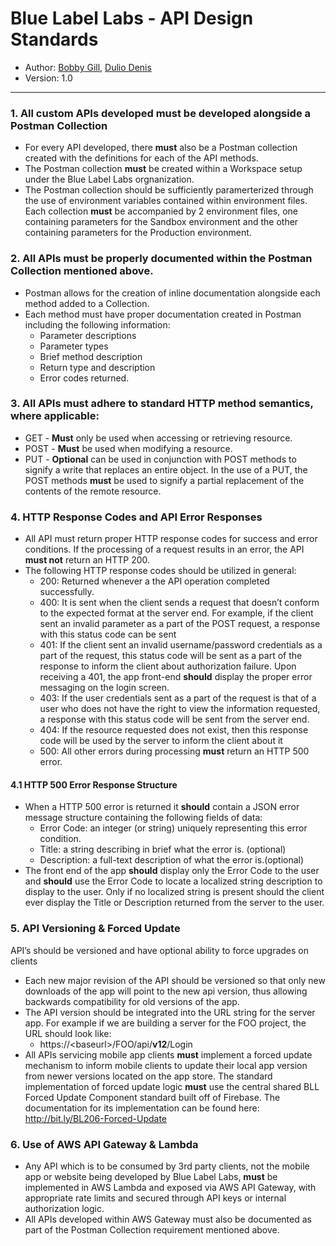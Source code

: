 # Blue Label Labs - API Design Standards
- Author: [Bobby Gill](https://www.bluelabellabs.com/team/bobby-gill/), [Dulio Denis](https://www.bluelabellabs.com/team/dulio-denis/)
- Version: 1.0
---

### 1. All custom APIs developed **must** be developed alongside a Postman Collection 
- For every API developed, there **must** also be a Postman collection created with the definitions for each of the API methods.
- The Postman collection **must** be created within a Workspace setup under the Blue Label Labs orgnanization.
- The Postman collection should be sufficiently paramerterized through the use of environment variables contained within environment files. Each collection **must** be accompanied by 2 environment files, one containing parameters for the Sandbox environment and the other containing parameters for the Production environment.

### 2. All APIs must be properly documented within the Postman Collection mentioned above.
- Postman allows for the creation of inline documentation alongside each method added to a Collection.
- Each method must have proper documentation created in Postman including the following information:
    - Parameter descriptions
    - Parameter types
    - Brief method description
    - Return type and description
    - Error codes returned.

### 3. All APIs **must** adhere to standard HTTP method semantics, where applicable:
-   GET - **Must** only be used when accessing or retrieving  resource.
-   POST - **Must** be used when modifying a resource.
-   PUT - **Optional** can be used in conjunction with POST methods to signify a write that replaces an entire object. In the use of a PUT, the POST methods **must** be used to signify a partial replacement of the contents of the remote resource.

### 4. HTTP Response Codes and API Error Responses
- All API must return proper HTTP response codes for success and error conditions. If the processing of a request results in an error, the API **must not** return an HTTP 200. 
- The following HTTP response codes should be utilized in general:
    - 200: Returned whenever a the API operation completed successfully.
    - 400: It is sent when the client sends a request that doesn’t conform to the expected format at the server end. For example, if the client sent an 
invalid parameter as a part of the POST request, a response with this status code can be sent
    - 401: If the client sent an invalid username/password credentials as a part of the request, this status code will be sent as a part of the response to inform the client about authorization failure. Upon receiving a 401, the app front-end **should** display the proper error messaging on the login screen.
    - 403: If the user credentials sent as a part of the request is that of a user who does not have the right to view the information requested, a response with this status code will be sent from the server end.
    - 404: If the resource requested does not exist, then this response code will be used by the server to inform the client about it
    - 500: All other errors during processing **must** return an HTTP 500 error.

#### 4.1 HTTP 500 Error Response Structure
- When a HTTP 500 error is returned it **should** contain a JSON error message structure containing the following fields of data:
    - Error Code: an integer (or string) uniquely representing this error condition.
    - Title: a string describing in brief what the error is. (optional)
    - Description: a full-text description of what the error is.(optional)
- The front end of the app **should** display only the Error Code to the user and **should** use the Error Code to locate a localized string description to display to the user. Only if no localized string is present should the client ever display the Title or Description returned from the server to the user.

### 5. API Versioning & Forced Update
API’s should be versioned and have optional ability to force upgrades on clients
- Each new major revision of the API should be versioned so that only new downloads of the app will point to the new api version, thus allowing backwards compatibility for old versions of the app.
- The API version should be integrated into the URL string for the server app. For example if we are building a server for the FOO project, the URL should look like:
    - https://\<baseurl>/FOO/api/**v12**/Login
- All APIs servicing mobile app clients **must** implement a forced update mechanism to inform mobile clients to update their local app version from newer versions located on the app store. The standard implementation of forced update logic **must** use the central shared BLL Forced Update Component standard built off of Firebase. The documentation for its implementation can be found here: http://bit.ly/BL206-Forced-Update

### 6. Use of AWS API Gateway & Lambda
- Any API which is to be consumed by 3rd party clients, not the mobile app or website being developed by Blue Label Labs, **must** be implemented in AWS Lambda and exposed via AWS API Gateway, with appropriate rate limits and secured through API keys or internal authorization logic.
- All APIs developed within AWS Gateway must also be documented as part of the Postman Collection requirement mentioned above.
